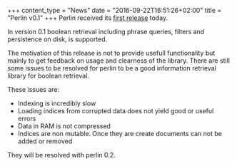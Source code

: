 +++
content_type = "News"
date = "2016-09-22T16:51:26+02:00"
title = "Perlin v0.1"
+++
Perlin received its [first release](https://github.com/JDemler/perlin/releases/tag/v0.1) today. 

In version 0.1 boolean retrieval including phrase queries, filters and persistence on disk, is supported.

The motivation of this release is not to provide usefull functionality but mainly to get feedback on usage and clearness of the library. There are still some issues to be resolved for perlin to be a good information retrieval library for boolean retrieval.

These issues are:

* Indexing is incredibly slow
* Loading indices from corrupted data does not yield good or useful errors
* Data in RAM is not compressed
* Indices are non mutable. Once they are create documents can not be added or removed

They will be resolved with perlin 0.2.
